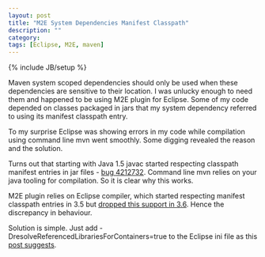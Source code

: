 ```yaml
---
layout: post
title: "M2E System Dependencies Manifest Classpath"
description: ""
category:
tags: [Eclipse, M2E, maven]
---
```

{% include JB/setup %}

Maven system scoped dependencies should only be used when these dependencies are sensitive to their location. I was unlucky enough to need them and happened to be using M2E plugin for Eclipse. Some of my code depended on classes packaged in jars that my system dependency referred to using its manifest classpath entry.

To my surprise Eclipse was showing errors in my code while compilation using command line mvn went smoothly. Some digging revealed the reason and the solution.

Turns out that starting with Java 1.5 javac started respecting classpath manifest entries in jar files - [bug 4212732](http://bugs.sun.com/bugdatabase/view_bug.do?bug_id=4212732). Command line mvn relies on your java tooling for compilation. So it is clear why this works. 

M2E plugin relies on Eclipse compiler, which started respecting manifest classpath entries in 3.5 but [dropped this support in 3.6](https://bugs.eclipse.org/bugs/show_bug.cgi?id=313965). Hence the discrepancy in behaviour. 

Solution is simple. Just add -DresolveReferencedLibrariesForContainers=true to the Eclipse ini file as this [post suggests](http://lt-rider.blogspot.ca/2010/05/jdt-manifest-classpath-classpath.html).
